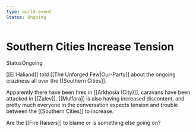 ```yaml
---
type: world-event
Status: Ongoing
---
```


#  Southern Cities Increase Tension
<span class="dataview inline-field"><span class="inline-field-key">Status</span><span class="inline-field-value">Ongoing</span></span>

[[El'Haliand]] told [[The Unforged Few|Our-Party]] about the ongoing craziness all over the [[Southern Cities]]. 

Apparently there have been fires in [[Arkhosia (City)]], caravans have been attacked in [[Zalev]], [[Mulfara]] is also having increased discontent, and pretty much everyone in the conversation expects tension and trouble between the [[Southern Cities]] to increase.

Are the [[Fire Raisers]] to blame or is something else going on?